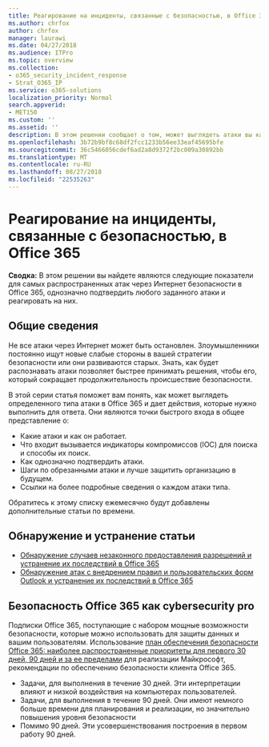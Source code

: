 ```yaml
---
title: Реагирование на инциденты, связанные с безопасностью, в Office 365
ms.author: chrfox
author: chrfox
manager: laurawi
ms.date: 04/27/2018
ms.audience: ITPro
ms.topic: overview
ms.collection:
- o365_security_incident_response
- Strat_O365_IP
ms.service: o365-solutions
localization_priority: Normal
search.appverid:
- MET150
ms.custom: ''
ms.assetid: ''
description: В этом решении сообщает о том, может выглядеть атаки вы какие наиболее распространенные через Интернет безопасности в Office 365 и реагировать на них
ms.openlocfilehash: 3b72b9bf8c68df2fcc1233b56ee33eaf45695bfe
ms.sourcegitcommit: 36c5466056cdef6ad2a8d9372f2bc009a30892bb
ms.translationtype: MT
ms.contentlocale: ru-RU
ms.lasthandoff: 08/27/2018
ms.locfileid: "22535263"
---
```

# <a name="office-365-security-incident-response"></a>Реагирование на инциденты, связанные с безопасностью, в Office 365

 **Сводка:** В этом решении вы найдете являются следующие показатели для самых распространенных атак через Интернет безопасности в Office 365, однозначно подтвердить любого заданного атаки и реагировать на них.
  
## <a name="overview"></a>Общие сведения
Не все атаки через Интернет может быть остановлен. Злоумышленники постоянно ищут новые слабые стороны в вашей стратегии безопасности или они развиваются старых. Знать, как будет распознавать атаки позволяет быстрее принимать решения, чтобы его, который сокращает продолжительность происшествие безопасности.

В этой серии статья поможет вам понять, как может выглядеть определенного типа атаки в Office 365 и дает действия, которые нужно выполнить для ответа. Они являются точки быстрого входа в общее представление о:
 
- Какие атаки и как он работает.
- Что входит вызывается индикаторы компромиссов (IOC) для поиска и способы их поиск.
- Как однозначно подтвердить атаки.
- Шаги по обрезанными атаки и лучше защитить организацию в будущем.
- Ссылки на более подробные сведения о каждом атаки типа.

Обратитесь к этому списку ежемесячно будут добавлены дополнительные статьи по времени.

## <a name="detect-and-remediate-articles"></a>Обнаружение и устранение статьи
- [Обнаружение случаев незаконного предоставления разрешений и устранение их последствий в Office 365](detect-and-remediate-illicit-consent-grants.md)
- [Обнаружение атак с внедрением правил и пользовательских форм Outlook и устранение их последствий в Office 365](detect-and-remediate-outlook-rules-forms-attack.md)
 
## <a name="secure-office-365-like-a-cybersecurity-pro"></a>Безопасность Office 365 как cybersecurity pro
Подписки Office 365, поступающие с набором мощные возможности безопасности, которые можно использовать для защиты данных и вашим пользователям.  Использование [план обеспечения безопасности Office 365: наиболее распространенные приоритеты для первого 30 дней, 90 дней и за ее пределами](https://support.office.com/article/Office-365-security-roadmap-Top-priorities-for-the-first-30-days-90-days-and-beyond-28c86a1c-e4dd-4aad-a2a6-c768a21cb352) для реализации Майкрософт, рекомендации по обеспечению безопасности клиента Office 365.
- Задачи, для выполнения в течение 30 дней.  Эти интерпретации влияют и низкой воздействия на компьютерах пользователей.
- Задачи, для выполнения в течение 90 дней. Они имеют немного больше времени для планирования и реализации, но значительно повышения уровня безопасности
- Помимо 90 дней. Эти усовершенствования построения в первом работу 90 дней.






